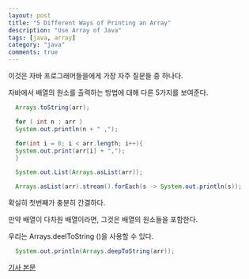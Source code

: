 ```yaml
---
layout: post
title: "5 Different Ways of Printing an Array"
description: "Use Array of Java"
tags: [java, array]
category: "java"
comments: true
---
```



이것은 자바 프로그래머들을에게  가장 자주 질문들 중 하나다.

자바에서 배열의 원소를 출력하는 방법에 대해 다른 5가지를 보여준다.

```java
  Arrays.toString(arr);
```

```java
  for ( int n : arr )
  System.out.println(n + " ,");
```  

```java
  for(int i = 0; i < arr.length; i++){
  System.out.print(arr[i] + ",");
  }
```  

```java
  System.out.List(Arrays.asList(arr));
```

```java
  Arrays.asList(arr).stream().forEach(s -> System.out.println(s));
```

확실히 첫번째가 충분히 간결하다.

만약 배열이 다차원 배열이라면, 그것은 배열의 원소들을 포함한다.

우리는 Arrays.deelToString ()을 사용할 수 있다.

```java
  System.out.println(Arrays.deepToString(arr));
```

[기사 본문](http://www.programcreek.com/2015/03/print-an-array-in-java)
